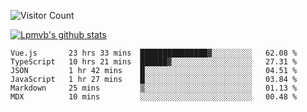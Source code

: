 ![Visitor Count](https://profile-counter.glitch.me/Lpmvb/count.svg)

[![Lpmvb's github stats](https://github-readme-stats.vercel.app/api?username=lpmvb&show_icons=true&title_color=fff&icon_color=79ff97&text_color=9f9f9f&bg_color=151515)](https://github.com/anuraghazra/github-readme-stats)

<!--
Here are some ideas to get you started:

- 🔭 I’m currently working on ...
- 🌱 I’m currently learning ...
- 👯 I’m looking to collaborate on ...
- 🤔 I’m looking for help with ...
- 💬 Ask me about ...
- 📫 How to reach me: ...
- 😄 Pronouns: ...
- ⚡ Fun fact: ...
-->

<!--START_SECTION:waka-->

```text
Vue.js       23 hrs 33 mins  ███████████████▓░░░░░░░░░   62.08 %
TypeScript   10 hrs 21 mins  ██████▓░░░░░░░░░░░░░░░░░░   27.31 %
JSON         1 hr 42 mins    █░░░░░░░░░░░░░░░░░░░░░░░░   04.51 %
JavaScript   1 hr 27 mins    █░░░░░░░░░░░░░░░░░░░░░░░░   03.84 %
Markdown     25 mins         ▒░░░░░░░░░░░░░░░░░░░░░░░░   01.13 %
MDX          10 mins         ░░░░░░░░░░░░░░░░░░░░░░░░░   00.48 %
```

<!--END_SECTION:waka-->
